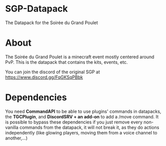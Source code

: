 # SGP-Datapack
The Datapack for the Soirée du Grand Poulet

# About
The Soirée du Grand Poulet is a minecraft event mostly centered around PvP. This is the datapack that contains the kits, events, etc.

You can join the discord of the original SGP at https://www.discord.gg/FqGKSqPBbk

# Dependencies
You need **CommandAPI** to be able to use plugins' commands in datapacks, the **TGCPlugin**, and **DiscordSRV + an add-on** to add a /move command.
It is possible to bypass these dependencies if you just remove every non-vanilla commands from the datapack, it will not break it, as they do actions independently (like glowing players, moving them from a voice channel to another,...)
